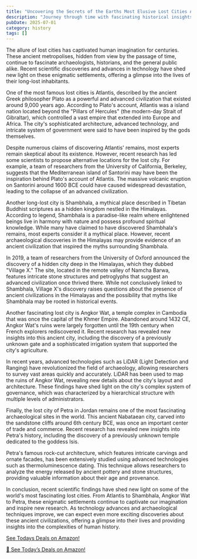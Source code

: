```yaml
---
title: "Uncovering the Secrets of the Earths Most Elusive Lost Cities A Journey Through Time and Mystery"
description: "Journey through time with fascinating historical insights, archaeological discoveries, and stories that shaped our world and continue to influence us today."
pubDate: 2025-07-01
category: history
tags: []
---
```


The allure of lost cities has captivated human imagination for centuries. These ancient metropolises, hidden from view by the passage of time, continue to fascinate archaeologists, historians, and the general public alike. Recent scientific discoveries and advances in technology have shed new light on these enigmatic settlements, offering a glimpse into the lives of their long-lost inhabitants.

One of the most famous lost cities is Atlantis, described by the ancient Greek philosopher Plato as a powerful and advanced civilization that existed around 9,000 years ago. According to Plato's account, Atlantis was a island nation located beyond the "Pillars of Hercules" (the modern-day Strait of Gibraltar), which controlled a vast empire that extended into Europe and Africa. The city's sophisticated architecture, advanced technology, and intricate system of government were said to have been inspired by the gods themselves.

Despite numerous claims of discovering Atlantis' remains, most experts remain skeptical about its existence. However, recent research has led some scientists to propose alternative locations for the lost city. For example, a team of researchers from the University of California, Berkeley, suggests that the Mediterranean island of Santorini may have been the inspiration behind Plato's account of Atlantis. The massive volcanic eruption on Santorini around 1600 BCE could have caused widespread devastation, leading to the collapse of an advanced civilization.

Another long-lost city is Shambhala, a mythical place described in Tibetan Buddhist scriptures as a hidden kingdom nestled in the Himalayas. According to legend, Shambhala is a paradise-like realm where enlightened beings live in harmony with nature and possess profound spiritual knowledge. While many have claimed to have discovered Shambhala's remains, most experts consider it a mythical place. However, recent archaeological discoveries in the Himalayas may provide evidence of an ancient civilization that inspired the myths surrounding Shambhala.

In 2019, a team of researchers from the University of Oxford announced the discovery of a hidden city deep in the Himalayas, which they dubbed "Village X." The site, located in the remote valley of Namcha Barwa, features intricate stone structures and petroglyphs that suggest an advanced civilization once thrived there. While not conclusively linked to Shambhala, Village X's discovery raises questions about the presence of ancient civilizations in the Himalayas and the possibility that myths like Shambhala may be rooted in historical events.

Another fascinating lost city is Angkor Wat, a temple complex in Cambodia that was once the capital of the Khmer Empire. Abandoned around 1432 CE, Angkor Wat's ruins were largely forgotten until the 19th century when French explorers rediscovered it. Recent research has revealed new insights into this ancient city, including the discovery of a previously unknown gate and a sophisticated irrigation system that supported the city's agriculture.

In recent years, advanced technologies such as LiDAR (Light Detection and Ranging) have revolutionized the field of archaeology, allowing researchers to survey vast areas quickly and accurately. LiDAR has been used to map the ruins of Angkor Wat, revealing new details about the city's layout and architecture. These findings have shed light on the city's complex system of governance, which was characterized by a hierarchical structure with multiple levels of administrators.

Finally, the lost city of Petra in Jordan remains one of the most fascinating archaeological sites in the world. This ancient Nabataean city, carved into the sandstone cliffs around 6th century BCE, was once an important center of trade and commerce. Recent research has revealed new insights into Petra's history, including the discovery of a previously unknown temple dedicated to the goddess Isis.

Petra's famous rock-cut architecture, which features intricate carvings and ornate facades, has been extensively studied using advanced technologies such as thermoluminescence dating. This technique allows researchers to analyze the energy released by ancient pottery and stone structures, providing valuable information about their age and provenance.

In conclusion, recent scientific findings have shed new light on some of the world's most fascinating lost cities. From Atlantis to Shambhala, Angkor Wat to Petra, these enigmatic settlements continue to captivate our imagination and inspire new research. As technology advances and archaeological techniques improve, we can expect even more exciting discoveries about these ancient civilizations, offering a glimpse into their lives and providing insights into the complexities of human history.

[ See Todays Deals on Amazon!](https://amzn.to/3UjsCWp)

[🛒 See Today’s Deals on Amazon!](https://amzn.to/3UjsCWp)
